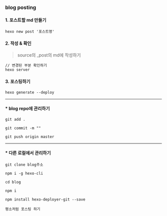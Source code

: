 ### blog posting

#### 1. 포스트할 md 만들기

```
hexo new post '포스트명'
```

#### 2. 작성 & 확인

> source의 _post의 md에 작성하기

```
// 변경된 부분 확인하기
hexo server
```

#### 3. 포스팅하기

```
hexo generate --deploy
```

---

#### * blog repo에 관리하기

```
git add .
```

```
git commit -m ""
```

```
git push origin master
```

---

#### * 다른 로컬에서 관리하기

```
git clone blog주소
```

```
npm i -g hexo-cli
```

```
cd blog
```

```
npm i
```

```
npm install hexo-deployer-git --save
```

```
평소처럼 포스팅 하기
```



